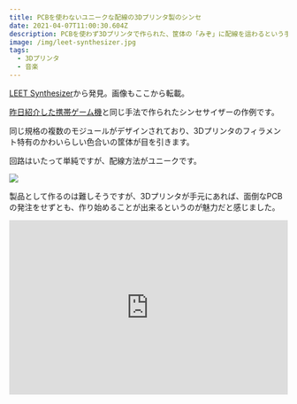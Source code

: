 ```yaml
---
title: PCBを使わないユニークな配線の3Dプリンタ製のシンセ
date: 2021-04-07T11:00:30.604Z
description: PCBを使わず3Dプリンタで作られた、筐体の「みぞ」に配線を這わるという手法で作られた面白いシンセサイザーの作例を紹介します。
image: /img/leet-synthesizer.jpg
tags:
  - 3Dプリンタ
  - 音楽
---
```

[LEET Synthesizer](https://vonkonow.com/wordpress/leet-synthesizer/)から発見。画像もここから転載。

[昨日紹介した携帯ゲーム機](../../post/pcb基板を使わないユニークな配線の3dプリンタ製の携帯ゲーム機/)と同じ手法で作られたシンセサイザーの作例です。

同じ規格の複数のモジュールがデザインされており、3Dプリンタのフィラメント特有のかわいらしい色合いの筐体が目を引きます。

回路はいたって単純ですが、配線方法がユニークです。

![](../../img/leet-synth-circuit.jpg)

製品として作るのは難しそうですが、3Dプリンタが手元にあれば、面倒なPCBの発注をせずとも、作り始めることが出来るというのが魅力だと感じました。

<iframe width="100%" height="315" src="https://www.youtube.com/embed/ABjKIWZwcgA" title="YouTube video player" frameborder="0" allow="accelerometer; autoplay; clipboard-write; encrypted-media; gyroscope; picture-in-picture" allowfullscreen></iframe>
